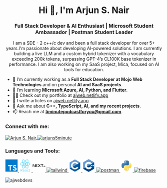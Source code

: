 <h1 align="center">Hi 👋, I'm Arjun S. Nair</h1>
<h3 align="center">Full Stack Developer & AI Enthusiast | Microsoft Student Ambassador | Postman Student Leader</h3>

<p align="center">
  I am a SDE - 2 c++/c dev and been a full stack developer for over 5+ years.I'm passionate about developing AI-powered solutions. I am currently building a live LLM and a custom hybrid tokenizer with a vocabulary exceeding 200k tokens, surpassing GPT-4’s CL100K base tokenizer in performance. I am also working on my SaaS project, Mica, focused on AI tools for education.
</p>

- 🔭 I’m currently working as a **Full Stack Developer at Mojo Web Technologies** and on personal **AI and SaaS projects**.
- 🌱 I’m learning **Microsoft Azure, AI, Python, and Flutter**.
- 👨‍💻 Check out my portfolio at [ajweb.netlify.app](https://ajweb.netlify.app/)
- 📝 I write articles on [ajweb.netlify.app](https://ajweb.netlify.app/)
- 💬 Ask me about **C++, TypeScript, AI, and my recent projects**.
- 📫 Reach me at **5minutepodcastforyou@gmail.com**.

<h3 align="left">Connect with me:</h3>
<p align="left">
  <a href="https://www.linkedin.com/in/ajwebdev/" target="_blank">
    <img align="center" src="https://raw.githubusercontent.com/rahuldkjain/github-profile-readme-generator/master/src/images/icons/Social/linked-in-alt.svg" alt="Arjun S. Nair" height="30" width="40" />
  </a>
  <a href="https://www.codechef.com/users/arjuns5minute" target="_blank">
    <img align="center" src="https://cdn.jsdelivr.net/npm/simple-icons@3.1.0/icons/codechef.svg" alt="arjuns5minute" height="30" width="40" />
  </a>
</p>

<h3 align="left">Languages and Tools:</h3>
<p align="left">
  <a href="https://www.typescriptlang.org/" target="_blank" rel="noreferrer">
    <img src="https://raw.githubusercontent.com/devicons/devicon/master/icons/typescript/typescript-original.svg" alt="typescript" width="40" height="40"/>
  </a>
  <a href="https://reactjs.org/" target="_blank" rel="noreferrer">
    <img src="https://raw.githubusercontent.com/devicons/devicon/master/icons/react/react-original-wordmark.svg" alt="react" width="40" height="40"/>
  </a>
  <a href="https://nextjs.org/" target="_blank" rel="noreferrer">
    <img src="https://raw.githubusercontent.com/devicons/devicon/master/icons/nextjs/nextjs-original-wordmark.svg" alt="next" width="40" height="40"/>
  </a>
  <a href="https://tailwindcss.com/" target="_blank" rel="noreferrer">
    <img src="https://www.vectorlogo.zone/logos/tailwindcss/tailwindcss-icon.svg" alt="tailwind" width="40" height="40"/>
  </a>
  <a href="https://www.cprogramming.com/" target="_blank" rel="noreferrer">
    <img src="https://raw.githubusercontent.com/devicons/devicon/master/icons/c/c-original.svg" alt="c" width="40" height="40"/>
  </a>
  <a href="https://isocpp.org/" target="_blank" rel="noreferrer">
    <img src="https://raw.githubusercontent.com/devicons/devicon/master/icons/cplusplus/cplusplus-original.svg" alt="cplusplus" width="40" height="40"/>
  </a>
  <a href="https://www.postman.com/" target="_blank" rel="noreferrer">
    <img src="https://www.vectorlogo.zone/logos/getpostman/getpostman-icon.svg" alt="postman" width="40" height="40"/>
  </a>
  <a href="https://www.python.org/" target="_blank" rel="noreferrer">
    <img src="https://raw.githubusercontent.com/devicons/devicon/master/icons/python/python-original.svg" alt="python" width="40" height="40"/>
  </a>
  <a href="https://firebase.google.com/" target="_blank" rel="noreferrer">
    <img src="https://www.vectorlogo.zone/logos/firebase/firebase-icon.svg" alt="firebase" width="40" height="40"/>
  </a>
</p>

<p><img align="center" src="https://github-readme-stats.vercel.app/api/top-langs?username=ajwebdevs&show_icons=true&locale=en&layout=compact" alt="ajwebdevs" /></p>
